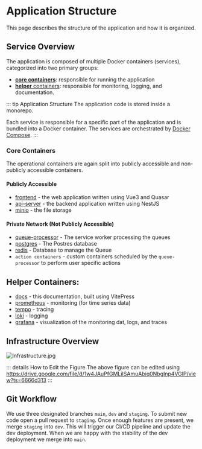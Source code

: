 # Application Structure

This page describes the structure of the application and how it is organized.

## Service Overview

The application is composed of multiple Docker containers (services), categorized into two primary groups:

- [**core containers**](#core-containers): responsible for running the application
- [**helper** containers](#helper-containers): responsible for monitoring, logging, and documentation.

::: tip Application Structure
The application code is stored inside a monorepo.

Each service is responsible for a specific part of the application and is bundled into a Docker container. The services
are orchestrated by [Docker Compose](https://docs.docker.com/compose/).
:::

### Core Containers

The operational containers are again split into publicly accessible and non-publicly accessible containers.

#### Publicly Accessible

- [frontend](./application-structure/frontend.md) - the web application written using Vue3 and Quasar
- [api-server](./application-structure/api-server.md) - the backend application written using NestJS
- [minio](application-structure/minio.md) - the file storage

#### Private Network (Not Publicly Accessible)

- [queue-processor](./application-structure/queue-processor.md) - The service worker processing the queues
- [postgres](application-structure/postgres.md) - The Postres database
- [redis](application-structure/redis.md) - Database to manage the Queue
- `action containers` - custom containers scheduled by the `queue-processor` to perform user specific actions

## Helper Containers:

- [docs](application-structure/docs.md) - this documentation, built using VitePress
- [prometheus](application-structure/prometheus.md) - monitoring (for time series data)
- [tempo](application-structure/tempo.md) - tracing
- [loki](application-structure/loki.md) - logging
- [grafana](application-structure/grafana.md) - visualization of the monitoring dat, logs, and traces

## Infrastructure Overview

![Infrastructure.jpg](imgs/infrastructure.svg)

::: details How to Edit the Figure
The above figure can be edited using https://drive.google.com/file/d/1w4JAuPfGMLiISAmuAbiq0NbgInp4VGlP/view?ts=6666d313
:::

## Git Workflow

We use three designated branches `main`, `dev` and `staging`. To submit new code open a pull request to `staging`. Once enough features are present, we merge `staging` into `dev`. This will trigger our CI/CD pipeline and update the dev deployment. When we are happy with the stability of the dev deployment we merge into `main`.